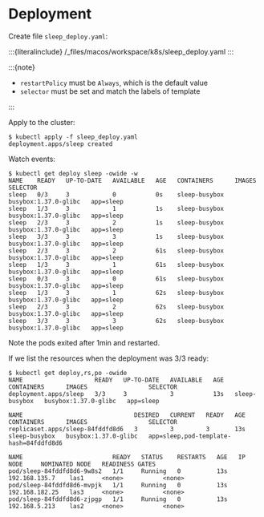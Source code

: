 # Deployment

Create file `sleep_deploy.yaml`:

:::{literalinclude} /_files/macos/workspace/k8s/sleep_deploy.yaml
:::

:::{note}

- `restartPolicy` must be `Always`, which is the default value
- `selector` must be set and match the labels of template

:::

Apply to the cluster:

```console
$ kubectl apply -f sleep_deploy.yaml
deployment.apps/sleep created
```

Watch events:

```console
$ kubectl get deploy sleep -owide -w
NAME    READY   UP-TO-DATE   AVAILABLE   AGE   CONTAINERS      IMAGES                 SELECTOR
sleep   0/3     3            0           0s    sleep-busybox   busybox:1.37.0-glibc   app=sleep
sleep   1/3     3            1           1s    sleep-busybox   busybox:1.37.0-glibc   app=sleep
sleep   2/3     3            2           1s    sleep-busybox   busybox:1.37.0-glibc   app=sleep
sleep   3/3     3            3           1s    sleep-busybox   busybox:1.37.0-glibc   app=sleep
sleep   2/3     3            2           61s   sleep-busybox   busybox:1.37.0-glibc   app=sleep
sleep   1/3     3            1           61s   sleep-busybox   busybox:1.37.0-glibc   app=sleep
sleep   0/3     3            0           61s   sleep-busybox   busybox:1.37.0-glibc   app=sleep
sleep   1/3     3            1           62s   sleep-busybox   busybox:1.37.0-glibc   app=sleep
sleep   2/3     3            2           62s   sleep-busybox   busybox:1.37.0-glibc   app=sleep
sleep   3/3     3            3           62s   sleep-busybox   busybox:1.37.0-glibc   app=sleep
```

Note the pods exited after 1min and restarted.

If we list the resources when the deployment was 3/3 ready:

```console
$ kubectl get deploy,rs,po -owide
NAME                    READY   UP-TO-DATE   AVAILABLE   AGE   CONTAINERS      IMAGES                 SELECTOR
deployment.apps/sleep   3/3     3            3           13s   sleep-busybox   busybox:1.37.0-glibc   app=sleep

NAME                               DESIRED   CURRENT   READY   AGE   CONTAINERS      IMAGES                 SELECTOR
replicaset.apps/sleep-84fddfd8d6   3         3         3       13s   sleep-busybox   busybox:1.37.0-glibc   app=sleep,pod-template-hash=84fddfd8d6

NAME                         READY   STATUS    RESTARTS   AGE   IP               NODE     NOMINATED NODE   READINESS GATES
pod/sleep-84fddfd8d6-9w8s2   1/1     Running   0          13s   192.168.135.7    las1     <none>           <none>
pod/sleep-84fddfd8d6-mvpjk   1/1     Running   0          13s   192.168.182.25   las3     <none>           <none>
pod/sleep-84fddfd8d6-zjpgp   1/1     Running   0          13s   192.168.5.213    las2     <none>           <none>
```
